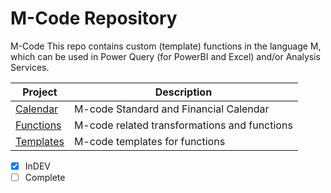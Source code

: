 # M-Code Repository
M-Code
This repo contains custom (template) functions in the language M, which can be used in Power Query (for PowerBI and Excel) and/or Analysis Services.

| Project | Description |
| --- | --- |
| [Calendar](https://github.com/PBIQueryous/M-Code/tree/main/Calendars) | M-code Standard and Financial Calendar |
| [Functions](https://github.com/PBIQueryous/M-Code/tree/main/Functions) | M-code related transformations and functions |
| [Templates](https://github.com/PBIQueryous/M-Code/tree/main/Functions/Templates) | M-code templates for functions |



- [x] InDEV
- [ ] Complete
